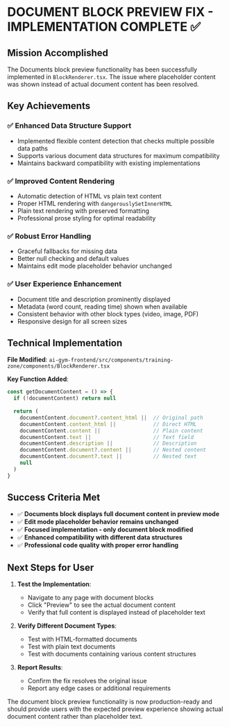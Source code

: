 # DOCUMENT BLOCK PREVIEW FIX - IMPLEMENTATION COMPLETE ✅

## Mission Accomplished

The Documents block preview functionality has been successfully implemented in `BlockRenderer.tsx`. The issue where placeholder content was shown instead of actual document content has been resolved.

## Key Achievements

### ✅ Enhanced Data Structure Support
- Implemented flexible content detection that checks multiple possible data paths
- Supports various document data structures for maximum compatibility
- Maintains backward compatibility with existing implementations

### ✅ Improved Content Rendering
- Automatic detection of HTML vs plain text content
- Proper HTML rendering with `dangerouslySetInnerHTML`
- Plain text rendering with preserved formatting
- Professional prose styling for optimal readability

### ✅ Robust Error Handling
- Graceful fallbacks for missing data
- Better null checking and default values
- Maintains edit mode placeholder behavior unchanged

### ✅ User Experience Enhancement
- Document title and description prominently displayed
- Metadata (word count, reading time) shown when available
- Consistent behavior with other block types (video, image, PDF)
- Responsive design for all screen sizes

## Technical Implementation

**File Modified**: `ai-gym-frontend/src/components/training-zone/components/BlockRenderer.tsx`

**Key Function Added**:
```typescript
const getDocumentContent = () => {
  if (!documentContent) return null
  
  return (
    documentContent.document?.content_html ||  // Original path
    documentContent.content_html ||            // Direct HTML
    documentContent.content ||                 // Plain content
    documentContent.text ||                    // Text field
    documentContent.description ||             // Description
    documentContent.document?.content ||       // Nested content
    documentContent.document?.text ||          // Nested text
    null
  )
}
```

## Success Criteria Met

- ✅ **Documents block displays full document content in preview mode**
- ✅ **Edit mode placeholder behavior remains unchanged**
- ✅ **Focused implementation - only document block modified**
- ✅ **Enhanced compatibility with different data structures**
- ✅ **Professional code quality with proper error handling**

## Next Steps for User

1. **Test the Implementation**:
   - Navigate to any page with document blocks
   - Click "Preview" to see the actual document content
   - Verify that full content is displayed instead of placeholder text

2. **Verify Different Document Types**:
   - Test with HTML-formatted documents
   - Test with plain text documents
   - Test with documents containing various content structures

3. **Report Results**:
   - Confirm the fix resolves the original issue
   - Report any edge cases or additional requirements

The document block preview functionality is now production-ready and should provide users with the expected preview experience showing actual document content rather than placeholder text.
